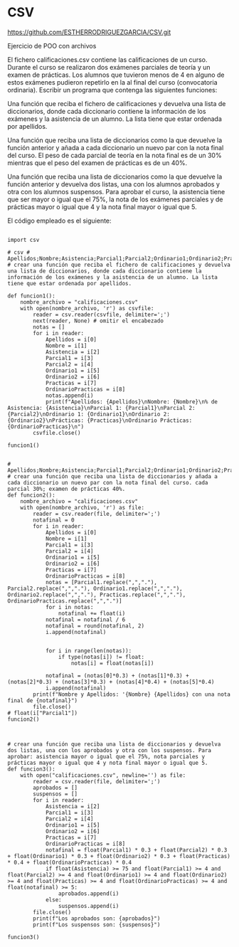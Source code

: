 # CSV

https://github.com/ESTHERRODRIGUEZGARCIA/CSV.git

Ejercicio de POO con archivos

El fichero calificaciones.csv contiene las calificaciones de un curso. Durante el curso se realizaron dos exámenes parciales de teoría y un examen de prácticas. Los alumnos que tuvieron menos de 4 en alguno de estos exámenes pudieron repetirlo en la al final del curso (convocatoria ordinaria). Escribir un programa que contenga las siguientes funciones:

Una función que reciba el fichero de calificaciones y devuelva una lista de diccionarios, donde cada diccionario contiene la información de los exámenes y la asistencia de un alumno. La lista tiene que estar ordenada por apellidos.

Una función que reciba una lista de diccionarios como la que devuelve la función anterior y añada a cada diccionario un nuevo par con la nota final del curso. El peso de cada parcial de teoría en la nota final es de un 30% mientras que el peso del examen de prácticas es de un 40%.

Una función que reciba una lista de diccionarios como la que devuelve la función anterior y devuelva dos listas, una con los alumnos aprobados y otra con los alumnos suspensos. Para aprobar el curso, la asistencia tiene que ser mayor o igual que el 75%, la nota de los exámenes parciales y de prácticas mayor o igual que 4 y la nota final mayor o igual que 5.


El código empleado es el siguiente: 

````

import csv

# csv # Apellidos;Nombre;Asistencia;Parcial1;Parcial2;Ordinario1;Ordinario2;Practicas;OrdinarioPracticas;Final
# crear una función que reciba el fichero de calificaciones y devuelva una lista de diccionarios, donde cada diccionario contiene la información de los exámenes y la asistencia de un alumno. La lista tiene que estar ordenada por apellidos.

def funcion1():
    nombre_archivo = "calificaciones.csv"
    with open(nombre_archivo, 'r') as csvfile:
        reader = csv.reader(csvfile, delimiter=';')
        next(reader, None) # omitir el encabezado
        notas = []
        for i in reader:
            Apellidos = i[0]
            Nombre = i[1]
            Asistencia = i[2]
            Parcial1 = i[3]
            Parcial2 = i[4]
            Ordinario1 = i[5]
            Ordinario2 = i[6]
            Practicas = i[7]
            OrdinarioPracticas = i[8]
            notas.append(i)
            print(f"Apellidos: {Apellidos}\nNombre: {Nombre}\n% de Asistencia: {Asistencia}\nParcial 1: {Parcial1}\nParcial 2: {Parcial2}\nOrdinario 1: {Ordinario1}\nOrdinario 2: {Ordinario2}\nPrácticas: {Practicas}\nOrdinario Prácticas: {OrdinarioPracticas}\n")
        csvfile.close()

funcion1()


# Apellidos;Nombre;Asistencia;Parcial1;Parcial2;Ordinario1;Ordinario2;Practicas;OrdinarioPracticas;Final
# crear una función que reciba una lista de diccionarios y añada a cada diccionario un nuevo par con la nota final del curso. cada parcial 30%; examen de prácticas 40%.
def funcion2():
    nombre_archivo = "calificaciones.csv"
    with open(nombre_archivo, 'r') as file:
        reader = csv.reader(file, delimiter=';')
        notafinal = 0
        for i in reader:
            Apellidos = i[0]
            Nombre = i[1]
            Parcial1 = i[3]
            Parcial2 = i[4]
            Ordinario1 = i[5]
            Ordinario2 = i[6]
            Practicas = i[7]
            OrdinarioPracticas = i[8]
            notas = [Parcial1.replace(",","."), Parcial2.replace(",","."), Ordinario1.replace(",","."), Ordinario2.replace(",","."), Practicas.replace(",","."), OrdinarioPracticas.replace(",",".")]
            for i in notas:
                notafinal += float(i)
            notafinal = notafinal / 6
            notafinal = round(notafinal, 2)
            i.append(notafinal)


            for i in range(len(notas)):
                if type(notas[i]) != float:
                    notas[i] = float(notas[i])

            notafinal = (notas[0]*0.3) + (notas[1]*0.3) + (notas[2]*0.3) + (notas[3]*0.3) + (notas[4]*0.4) + (notas[5]*0.4)
            i.append(notafinal)
        print(f"Nombre y Apellidos: '{Nombre} {Apellidos} con una nota final de {notafinal}")
        file.close()
# float(i["Parcial1"])
funcion2()



# crear una función que reciba una lista de diccionarios y devuelva dos listas, una con los aprobados y otra con los suspensos. Para aprobar: asistencia mayor o igual que el 75%, nota parciales y prácticas mayor o igual que 4 y nota final mayor o igual que 5.
def funcion3():
    with open("calificaciones.csv", newline='') as file:
        reader = csv.reader(file, delimiter=';')
        aprobados = []
        suspensos = []
        for i in reader:
            Asistencia = i[2]
            Parcial1 = i[3]
            Parcial2 = i[4]
            Ordinario1 = i[5]
            Ordinario2 = i[6]
            Practicas = i[7]
            OrdinarioPracticas = i[8]
            notafinal = float(Parcial1) * 0.3 + float(Parcial2) * 0.3 + float(Ordinario1) * 0.3 + float(Ordinario2) * 0.3 + float(Practicas) * 0.4 + float(OrdinarioPracticas) * 0.4
            if float(Asistencia) >= 75 and float(Parcial1) >= 4 and float(Parcial2) >= 4 and float(Ordinario1) >= 4 and float(Ordinario2) >= 4 and float(Practicas) >= 4 and float(OrdinarioPracticas) >= 4 and float(notafinal) >= 5:
                aprobados.append(i)
            else:
                suspensos.append(i)
        file.close()
        print(f"Los aprobados son: {aprobados}")
        print(f"Los suspensos son: {suspensos}")

funcion3()


````